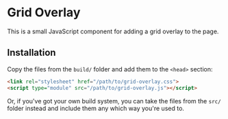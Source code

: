 # Grid Overlay

This is a small JavaScript component for adding a grid overlay to the page.

## Installation

Copy the files from the `build/` folder and add them to the `<head>` section:

```html
<link rel="stylesheet" href="/path/to/grid-overlay.css">
<script type="module" src="/path/to/grid-overlay.js"></script>
```

Or, if you've got your own build system, you can take the files from the `src/`
folder instead and include them any which way you're used to.

